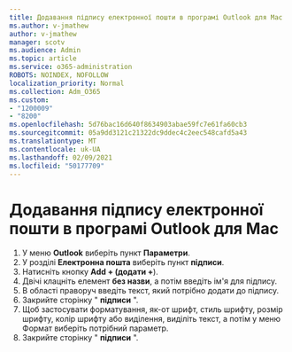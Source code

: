```yaml
---
title: Додавання підпису електронної пошти в програмі Outlook для Mac
ms.author: v-jmathew
author: v-jmathew
manager: scotv
ms.audience: Admin
ms.topic: article
ms.service: o365-administration
ROBOTS: NOINDEX, NOFOLLOW
localization_priority: Normal
ms.collection: Adm_O365
ms.custom:
- "1200009"
- "8200"
ms.openlocfilehash: 5d76bac16d640f8634903abae59fc7e61fa60cb3
ms.sourcegitcommit: 05a9dd3121c21322dc9ddec4c2eec548cafd5a43
ms.translationtype: MT
ms.contentlocale: uk-UA
ms.lasthandoff: 02/09/2021
ms.locfileid: "50177709"
---
```

# <a name="add-email-signature-in-outlook-for-mac"></a>Додавання підпису електронної пошти в програмі Outlook для Mac

1. У меню **Outlook** виберіть пункт **Параметри**.
2. У розділі **Електронна пошта** виберіть пункт **підписи**.
3. Натисніть кнопку **Add + (додати +**).
4. Двічі клацніть елемент **без назви**, а потім введіть ім'я для підпису.
5. В області праворуч введіть текст, який потрібно додати до підпису.
6. Закрийте сторінку " **підписи** ".
7. Щоб застосувати форматування, як-от шрифт, стиль шрифту, розмір шрифту, колір шрифту або виділення, виділіть текст, а потім у меню Формат виберіть потрібний параметр.
8. Закрийте сторінку " **підписи** ".
